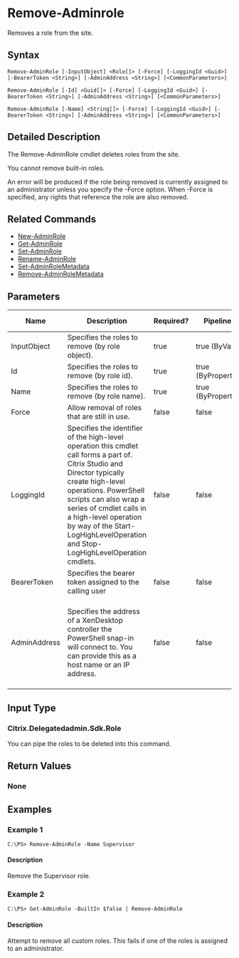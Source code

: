 ﻿
# Remove-Adminrole
Removes a role from the site.
## Syntax
```
Remove-AdminRole [-InputObject] <Role[]> [-Force] [-LoggingId <Guid>] [-BearerToken <String>] [-AdminAddress <String>] [<CommonParameters>]

Remove-AdminRole [-Id] <Guid[]> [-Force] [-LoggingId <Guid>] [-BearerToken <String>] [-AdminAddress <String>] [<CommonParameters>]

Remove-AdminRole [-Name] <String[]> [-Force] [-LoggingId <Guid>] [-BearerToken <String>] [-AdminAddress <String>] [<CommonParameters>]
```
## Detailed Description
The Remove-AdminRole cmdlet deletes roles from the site.

You cannot remove built-in roles.

An error will be produced if the role being removed is currently assigned to an administrator unless you specify the -Force option. When -Force is specified, any rights that reference the role are also removed.


## Related Commands

* [New-AdminRole](./New-AdminRole/)
* [Get-AdminRole](./Get-AdminRole/)
* [Set-AdminRole](./Set-AdminRole/)
* [Rename-AdminRole](./Rename-AdminRole/)
* [Set-AdminRoleMetadata](./Set-AdminRoleMetadata/)
* [Remove-AdminRoleMetadata](./Remove-AdminRoleMetadata/)
## Parameters
| Name   | Description | Required? | Pipeline Input | Default Value |
| --- | --- | --- | --- | --- |
| InputObject | Specifies the roles to remove (by role object). | true | true (ByValue) |  |
| Id | Specifies the roles to remove (by role id). | true | true (ByPropertyName) |  |
| Name | Specifies the roles to remove (by role name). | true | true (ByPropertyName) |  |
| Force | Allow removal of roles that are still in use. | false | false |  |
| LoggingId | Specifies the identifier of the high-level operation this cmdlet call forms a part of. Citrix Studio and Director typically create high-level operations. PowerShell scripts can also wrap a series of cmdlet calls in a high-level operation by way of the Start-LogHighLevelOperation and Stop-LogHighLevelOperation cmdlets. | false | false |  |
| BearerToken | Specifies the bearer token assigned to the calling user | false | false |  |
| AdminAddress | Specifies the address of a XenDesktop controller the PowerShell snap-in will connect to. You can provide this as a host name or an IP address. | false | false | Localhost. Once a value is provided by any cmdlet, this value becomes the default. |

## Input Type

### Citrix.Delegatedadmin.Sdk.Role
You can pipe the roles to be deleted into this command.
## Return Values

### None

## Examples

### Example 1
```
C:\PS> Remove-AdminRole -Name Supervisor
```
#### Description
Remove the Supervisor role.
### Example 2
```
C:\PS> Get-AdminRole -BuiltIn $false | Remove-AdminRole
```
#### Description
Attempt to remove all custom roles. This fails if one of the roles is assigned to an administrator.
